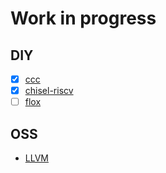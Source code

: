 # Work in progress

## DIY

- [x] [ccc](https://github.com/diohabara/diohabara/blob/master/docs/ccc.md)
- [x] [chisel-riscv](https://github.com/diohabara/diohabara/blob/master/docs/chisel-riscv.md)
- [ ] [flox](https://github.com/diohabara/diohabara/blob/master/docs/flox.md)

## OSS

- [LLVM](https://github.com/diohabara/diohabara/blob/master/docs/LLVM.md)
